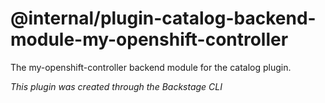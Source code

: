 # @internal/plugin-catalog-backend-module-my-openshift-controller

The my-openshift-controller backend module for the catalog plugin.

_This plugin was created through the Backstage CLI_
